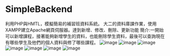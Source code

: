 # SimpleBackend
利用PHP與HMTL，模擬簡易的補習班資料系統。
大二的資料庫課作業，使用XAMPP建立Apache網頁伺服器。達到新增、修改、刪除、更新功能
簡介:一開始可以新增課程，接著能夠新增學生的資料，也能刪除學生資料，最後可以查詢現在有哪些學生及他們的個人資料與修了哪些課程。
![image](https://user-images.githubusercontent.com/67775745/115105019-dbfe9880-9f8e-11eb-808e-004d55c38ad2.png)
![image](https://user-images.githubusercontent.com/67775745/115105070-2253f780-9f8f-11eb-9ad1-9aad4e55da69.png)
![image](https://user-images.githubusercontent.com/67775745/115105134-81197100-9f8f-11eb-916f-533ded9ee8c0.png)
![image](https://user-images.githubusercontent.com/67775745/115105148-97273180-9f8f-11eb-9067-e5d5ff8a4729.png)
![image](https://user-images.githubusercontent.com/67775745/115105087-3ef02f80-9f8f-11eb-9ad6-4aec2cae77a3.png)
![image](https://user-images.githubusercontent.com/67775745/115105187-d0f83800-9f8f-11eb-823c-46b2af74980b.png)
![image](https://user-images.githubusercontent.com/67775745/115105205-ec634300-9f8f-11eb-877c-317491be0b20.png)



